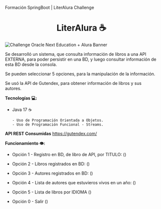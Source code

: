 Formación SpringBoot | LiterAlura Challenge

<h1 align="center">LiterAlura ☕</h1>

![Challenge Oracle Next Education + Alura Banner]()

Se desarrolló un sistema, que consulta información de libros a una API EXTERNA, para poder persistir en una BD, y luego consultar información de esta BD desde la consola.

Se pueden seleccionar 5 opciones, para la manipulación de la información.

Se usó la API de Gutendex, para obtener información de libros y sus autores.

**Tecnologías 💻:**

   - Java 17 ☕

         - Uso de Programación Orientada a Objetos.
         - Uso de Programación Funcional - Streams.
		 
  
**API REST Consumidas**
https://gutendex.com/


**Funcionamiento 👁️:**
   - Opción 1 - Registro en BD, de libro de API, por TITULO:
	()

   - Opción 2 - Libros registrados en BD:
	()
	
   - Opción 3 - Autores registrados en BD:
    ()   

   - Opción 4 - Lista de autores que estuvieros vivos en un año:
    ()
	
   - Opción 5 - Lista de libros por IDIOMA
    ()

   - Opción 0 - Salir
    ()




